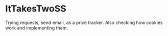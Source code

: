 # ItTakesTwoSS
Trying requests, send email, as a price tracker. Also checking how cookies work and implementing them.
